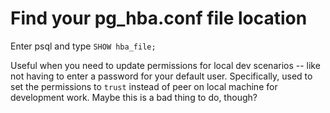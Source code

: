 # Find your pg_hba.conf file location

Enter psql and type `SHOW hba_file;`

Useful when you need to update permissions for local dev scenarios -- like not having to enter a password for your default user.
Specifically, used to set the permissions to `trust` instead of peer on local machine for development work.
Maybe this is a bad thing to do, though?
